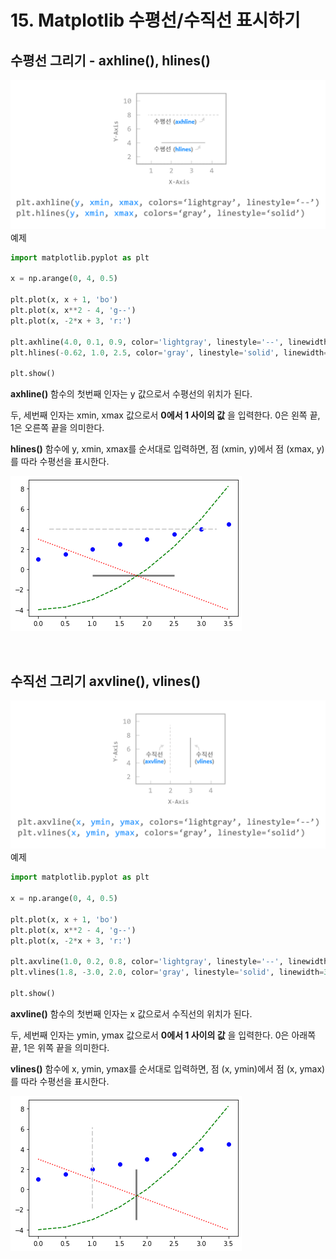 # 15. Matplotlib 수평선/수직선 표시하기
## 수평선 그리기 - axhline(), hlines()
![](Images/2023-05-06-17-58-24.png)
예제  
```python
import matplotlib.pyplot as plt

x = np.arange(0, 4, 0.5)

plt.plot(x, x + 1, 'bo')
plt.plot(x, x**2 - 4, 'g--')
plt.plot(x, -2*x + 3, 'r:')

plt.axhline(4.0, 0.1, 0.9, color='lightgray', linestyle='--', linewidth=2)
plt.hlines(-0.62, 1.0, 2.5, color='gray', linestyle='solid', linewidth=3)

plt.show()
```
**axhline()** 함수의 첫번째 인자는 y 값으로서 수평선의 위치가 된다.

두, 세번째 인자는 xmin, xmax 값으로서 **0에서 1 사이의 값** 을 입력한다. 0은 왼쪽 끝, 1은 오른쪽 끝을 의미한다.

**hlines()** 함수에 y, xmin, xmax를 순서대로 입력하면, 점 (xmin, y)에서 점 (xmax, y)를 따라 수평선을 표시한다.

![](Images/2023-05-06-17-59-38.png)

</br>

## 수직선 그리기 axvline(), vlines()
![](Images/2023-05-06-17-59-58.png)
예제  
```python
import matplotlib.pyplot as plt

x = np.arange(0, 4, 0.5)

plt.plot(x, x + 1, 'bo')
plt.plot(x, x**2 - 4, 'g--')
plt.plot(x, -2*x + 3, 'r:')

plt.axvline(1.0, 0.2, 0.8, color='lightgray', linestyle='--', linewidth=2)
plt.vlines(1.8, -3.0, 2.0, color='gray', linestyle='solid', linewidth=3)

plt.show()
```
**axvline()** 함수의 첫번째 인자는 x 값으로서 수직선의 위치가 된다.

두, 세번째 인자는 ymin, ymax 값으로서 **0에서 1 사이의 값** 을 입력한다. 0은 아래쪽 끝, 1은 위쪽 끝을 의미한다.

**vlines()** 함수에 x, ymin, ymax를 순서대로 입력하면, 점 (x, ymin)에서 점 (x, ymax)를 따라 수평선을 표시한다.

![](Images/2023-05-06-18-02-47.png)